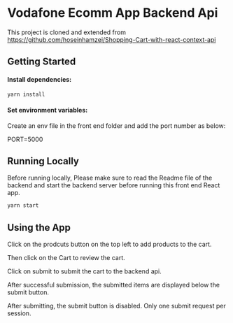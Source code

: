 # Vodafone Ecomm App Backend Api
This project is cloned and extended from https://github.com/hoseinhamzei/Shopping-Cart-with-react-context-api

## Getting Started

#### Install dependencies:

```bash
yarn install
```

#### Set environment variables:

Create an env file in the front end folder and add the port number as below:

PORT=5000

## Running Locally

Before running locally, Please make sure to read the Readme file of the backend and start the backend server before running this front end React app.

```bash
yarn start
```

## Using the App

Click on the prodcuts button on the top left to add products to the cart.

Then click on the Cart to review the cart.

Click on submit to submit the cart to the backend api.

After successful submission, the submitted items are displayed below the submit button.

After submitting, the submit button is disabled. Only one submit request per session.